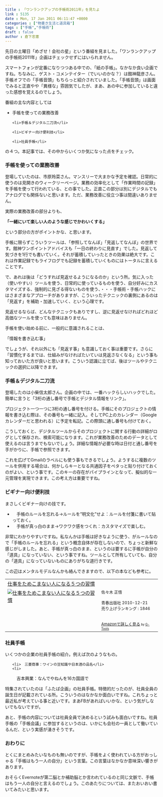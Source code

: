 ```yaml
---
title : 「ワンランクアップの手帳術2011年」を見たよ
link : 5135
date : Mon, 17 Jan 2011 06:11:47 +0000
categories : ["物書き生活と道具箱"]
tags : ["手帳","手帳術"]
draft : false
author : 倉下忠憲
---
```


先日の土曜日「めざせ！会社の星」という番組を見ました。「ワンランクアップの手帳術2011年」企画はチェックせずにはいられません。

スマートフォンが定番になりつつある中での、「紙の手帳」。なかなか良い企画ですね。ちなみに、ゲスト・コメンテイター（でいいのかな？）は館神龍彦さん。手帳オフでの「手帳音頭」もちらっと紹介されていました。「手帳音頭」は画面でみると正直やや「異様な」雰囲気でしたが、まあ、あの中に参加していると違った感想を覚えるのでしょう。

番組の主な内容としては

<ul>
	<li>手帳を使っての業務改善</li>

	<li>手帳＆デジタル二刀流</li>

	<li>ビギナー向け便利技</li>

	<li>社員手帳</li>

</ul>


の４つ。本記事では、その中からいくつか気になった点をチェック。

<h3>手帳を使っての業務改善</h3>
登場していたのは、市原玲菜さん。マンスリーで大まかな予定を確認。日常的に使うのは見開きのウィークリーページ。業務の効率化として「作業時間の記録」を手帳を使って行われている、との事でした。正直この部分は別にデジタルでもアナログでも関係ないと思います。ただ、業務改善に役立つ事は間違いありません。

実際の業務改善の部分よりも、

<strong>「一緒にいて楽しい人のような感じでかわいくする」</strong>

という部分の方がポイントかな、と思います。

手帳に限らずこういうツールは、「参照してなんぼ」「見返してなんぼ」の世界です。館神ワンポイントアドバイスも「一日の終わりに見直す」でした。見返して気づきを1行でも書いていく。それが蓄積していったときの効果は絶大です。これは作業記録でもライフログでも記録を蓄積していくものにはトータルに言えることです。

で、あれは後は「どうすれば見返せるようになるのか」という所。気に入った（使いやすい）ツールを使う、日常的に使っているものを使う、自分好みにカスタマイズする、強制的に見ざる得ないものを使う、・・・手帳術・手帳ハックにはさまざまなアプローチがありますが、こういったテクニックの裏側にあるのは「見返す」を補助・加速していく、という心理です。

見返せるならば、どんなテクニックもありですし、逆に見返せなければどれほど高価なツールを使っても意味はありません。

手帳を使い始める前に、一般的に意識されることは、

「情報を書き込む事」

でしょうが、それ以外にも「見返す事」も意識しておく事は重要です。さらに「習慣化するまでは、仕組みがなければたいていは見返さなくなる」という事も知っておいた方が良いと思います。こういう認識に立てば、後はツールやテクニックの選択に以降できます。

<h3>手帳＆デジタル二刀流</h3>
登場したのは小柴信太郎さん。企画の中では、一番ハックらしいハックでした。簡単に言うと「3桁の通し番号で手帳とデジタル情報をリンク」。

プロジェクト一つ一つに3桁の通し番号を付ける。手帳にそのプロジェクトの情報を書き込む際は、その番号も一緒に記入。そしてPC上のカレンダー（Googleカレンダーだと思われる）に予定を転記。この際頭に通し番号も付けておく。

こうしておくと、デジタルツールからそのプロジェクトに関する行動の詳細がログとして保存され、検索可能になります。これが業務改善のためのデータとして使えるのは言うまでもないでしょう。詳細な情報が必要な時は日付と通し番号を手がかりに、手帳で参照できます。

これを広げてGmailのラベルにも使う事もできるでしょう。ようするに複数のツールを併用する場合は、何かしらキーとなる共通因子をペタっと貼り付けておくのがよい、という事です。このキーの存在がパイプラインとなって、擬似的な一元管理を実現できます。この考え方は重要ですね。

<h3>ビギナー向け便利技</h3>
まさしくビギナー向けの技です。

<ul>
	<li>　手帳のルールを忘れる→ルールを”明文化”せよ：ルールを付箋に書いて貼っておく。</li>
	<li>　手帳が真っ白のまま→ワクワク感をつくれ：カスタマイズで楽しむ。</li>
</ul>



非常にわかりやすいですね。私なんかは手帳は好きなように使う、がルールなので「手帳のルールを忘れる」という概念自体が存在しないので、ちょっと新鮮な感じがしました。あと、手帳が真っ白のまま、というのは要するに手帳が自分の「道具」になっていない、という事ですね。ツールとして所有していても、自分の「道具」になっていないものにありがちな道行きです。

この辺はメンタルモデルなんかも絡んできますので、以下の本なども参考に。

<table  border="0" cellpadding="5"><tr><td colspan="2"><a href="http://www.amazon.co.jp/%E4%BB%95%E4%BA%8B%E3%82%92%E3%81%9F%E3%82%81%E3%81%93%E3%81%BE%E3%81%AA%E3%81%84%E4%BA%BA%E3%81%AB%E3%81%AA%E3%82%8B%EF%BC%95%E3%81%A4%E3%81%AE%E7%BF%92%E6%85%A3-%E4%BD%90%E3%80%85%E6%9C%A8-%E6%AD%A3%E6%82%9F/dp/4413037871%3FSubscriptionId%3D15SMZCTB9V8NGR2TW082%26tag%3Drashita1000-22%26linkCode%3Dxm2%26camp%3D2025%26creative%3D165953%26creativeASIN%3D4413037871" target="_top">仕事をためこまない人になる５つの習慣</a><img src="http://www.assoc-amazon.jp/e/ir?t=rashita1000-22&l=ur2&o=9" width="1" height="1" style="border: none;" alt="" /></td></tr><tr><td valign="top"><a href="http://www.amazon.co.jp/%E4%BB%95%E4%BA%8B%E3%82%92%E3%81%9F%E3%82%81%E3%81%93%E3%81%BE%E3%81%AA%E3%81%84%E4%BA%BA%E3%81%AB%E3%81%AA%E3%82%8B%EF%BC%95%E3%81%A4%E3%81%AE%E7%BF%92%E6%85%A3-%E4%BD%90%E3%80%85%E6%9C%A8-%E6%AD%A3%E6%82%9F/dp/4413037871%3FSubscriptionId%3D15SMZCTB9V8NGR2TW082%26tag%3Drashita1000-22%26linkCode%3Dxm2%26camp%3D2025%26creative%3D165953%26creativeASIN%3D4413037871" target="_top"><img src="http://ecx.images-amazon.com/images/I/41PgrhAYn8L._SL160_.jpg" border="0" alt="仕事をためこまない人になる５つの習慣" /></a></td><td valign="top"><font size="-1">佐々木 正悟 <br /><br />青春出版社  2010-12-21<br />売り上げランキング : 1846<br /><br /><br /><a href="http://www.amazon.co.jp/%E4%BB%95%E4%BA%8B%E3%82%92%E3%81%9F%E3%82%81%E3%81%93%E3%81%BE%E3%81%AA%E3%81%84%E4%BA%BA%E3%81%AB%E3%81%AA%E3%82%8B%EF%BC%95%E3%81%A4%E3%81%AE%E7%BF%92%E6%85%A3-%E4%BD%90%E3%80%85%E6%9C%A8-%E6%AD%A3%E6%82%9F/dp/4413037871%3FSubscriptionId%3D15SMZCTB9V8NGR2TW082%26tag%3Drashita1000-22%26linkCode%3Dxm2%26camp%3D2025%26creative%3D165953%26creativeASIN%3D4413037871" target="_top">Amazonで詳しく見る</a></font><font size="-2"> by <a href="http://www.goodpic.com/mt/aws/index.html" >G-Tools</a></font></td></tr></table>

<h3>社員手帳</h3>
いくつかの企業の社員手帳の紹介。例えば次のようなもの。
<ul>

	<li>　三菱商事：ワインの豆知識や日本酒の品名</li>
	<li>
　吉本興業：なんでやねんを16カ国語で</li>
</ul>



特集されていたのは「ふたば企画」の社員手帳。特徴的だったのが、社員全員の誕生日が記載されている所。こういうのはなかなか面白いですね。これちょっと最近私が考えている事と近いです。まあFBがあればいいかな、という気がしないでもないですが。

あと、手帳の内容については社員全員で決めるという試みも面白いですね。社員手帳の「手帳会議」に参加するというのは、いかにも会社の一員として働いているんだ、という実感が湧きそうです。

<h3>おわりに</h3>
とくにまとめみたいなものも無いのですが、手帳をよく使われている方がおっしゃる「手帳はもう一人の自分」という言葉。この言葉はなかなか意味深い響きがあります。

おそらくEvernoteが第二脳とか補助脳とか言われているのと同じ文脈で、手帳はもう一人の自分と言えるのでしょう。このあたりについては、またおいおい書いてみたいと思います。
